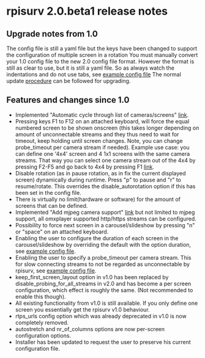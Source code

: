 # rpisurv 2.0.beta1 release notes
## Upgrade notes from 1.0
The config file is still a yaml file but the keys have been changed to support the configuration of multiple screen in a rotation
You must manually convert your 1.0 config file to the new 2.0 config file format. However the format is still as clear to use, but it is still a yaml file. So as always watch the indentations and do not use tabs, see [example config file](https://github.com/SvenVD/rpisurv/blob/master/surveillance/conf/surveillance.yml)
The normal update [procedure](https://github.com/SvenVD/rpisurv/blob/master/README.md#how-to-update) can be followed for upgrading.

## Features and changes since 1.0
- Implemented "Automatic cycle through list of cameras/screens" [link](https://feathub.com/SvenVD/rpisurv/+4).
- Pressing keys F1 to F12 on an attached keyboard, will force the equal numbered screen to be shown onscreen (this takes longer depending on amount of unconnectable streams and they thus need to wait for timeout, keep holding until screen changes. Note, you can change probe_timeout per camera stream if needed). Example use case: you can define one '4x4' screen and 4 1x1 screens with the same camera streams. That way you can select one camera stream out of the 4x4 by pressing F2-F5 and go back to 4x4 by pressing F1 [link](https://feathub.com/SvenVD/rpisurv/+3).
- Disable rotation (as in pause rotation, as in fix the current displayed screen) dynamically during runtime. Press "p" to pause and "r" to resume/rotate. This overrides the disable_autorotation option if this has been set in the config file.
- There is virtually no limit(hardware or software) for the amount of screens that can be defined.
- Implemented "Add mjpeg camera support" [link](https://feathub.com/SvenVD/rpisurv/+5) but not limited to mjpeg support, all omxplayer supported http/https streams can be configured.
- Possibility to force next screen in a carousel/slideshow by pressing "n" or "space" on an attached keyboard.
- Enabling the user to configure the duration of each screen in the carousel/slideshow by overriding the default with the option duration, see [example config file](https://github.com/SvenVD/rpisurv/blob/master/surveillance/conf/surveillance.yml).
- Enabling the user to specify a probe_timeout per camera stream. This for slow connecting streams to not be regarded as unconnectable by rpisurv, see [example config file](https://github.com/SvenVD/rpisurv/blob/master/surveillance/conf/surveillance.yml).
- keep_first_screen_layout option in v1.0 has been replaced by disable_probing_for_all_streams in v2.0 and has become a per screen configuration, which effect is roughly the same. (Not recommended to enable this though).
- All existing functionality from v1.0 is still available. If you only define one screen you essentially get the rpisurv v1.0 behaviour.
- rtps_urls config option which was already deprecated in v1.0 is now completely removed.
- autostretch and nr_of_columns options are now per-screen configuration options.
- Installer has been updated to request the user to preserve his current configuration file.





